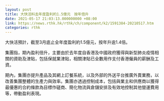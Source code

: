 ```yaml
---
layout: post
title: 大快活料去年度盈利約1.5億元　按年倍升
date: 2021-05-17 21:03:13.000000000 +08:00
link: https://news.rthk.hk/rthk/ch/component/k2/1591384-20210517.htm
categories: rthk
---
```


大快活預計，截至3月底止全年度盈利約1.5億元，按年升逾1.4倍。

集團指，期內盈利倍升，主要由於去年度自香港及中國政府獲得與新型肺炎疫情相關的資助及津貼，包括保就業津貼，相關津貼已全數用作支付香港僱員的薪酬及工資。

期內，集團亦提升產品及其網上訂餐系統，以及外部的外送平台推廣外賣業務，以改善集團整體的生產力與效率。集團亦透過控制成本，包括與業主和供應商以獲得最優惠的合約條款為目標作磋商、簡化物流與倉儲安排及有效地控制其他營運費用等，帶動盈利表現。
